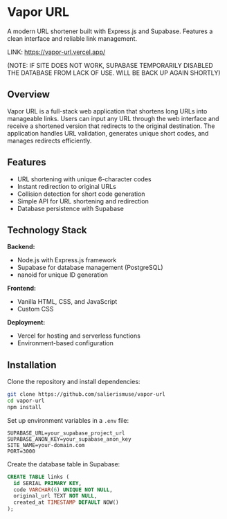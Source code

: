 # Vapor URL

A modern URL shortener built with Express.js and Supabase. Features a clean interface and reliable link management.

LINK: https://vapor-url.vercel.app/

(NOTE: IF SITE DOES NOT WORK, SUPABASE TEMPORARILY DISABLED THE DATABASE FROM LACK OF USE. WILL BE BACK UP AGAIN SHORTLY)
## Overview

Vapor URL is a full-stack web application that shortens long URLs into manageable links. Users can input any URL through the web interface and receive a shortened version that redirects to the original destination. The application handles URL validation, generates unique short codes, and manages redirects efficiently.

## Features

- URL shortening with unique 6-character codes
- Instant redirection to original URLs
- Collision detection for short code generation
- Simple API for URL shortening and redirection
- Database persistence with Supabase

## Technology Stack

**Backend:**
- Node.js with Express.js framework
- Supabase for database management (PostgreSQL)
- nanoid for unique ID generation

**Frontend:**
- Vanilla HTML, CSS, and JavaScript
- Custom CSS 

**Deployment:**
- Vercel for hosting and serverless functions
- Environment-based configuration

## Installation

Clone the repository and install dependencies:

```bash
git clone https://github.com/salierismuse/vapor-url
cd vapor-url
npm install
```

Set up environment variables in a `.env` file:

```env
SUPABASE_URL=your_supabase_project_url
SUPABASE_ANON_KEY=your_supabase_anon_key
SITE_NAME=your-domain.com
PORT=3000
```

Create the database table in Supabase:

```sql
CREATE TABLE links (
  id SERIAL PRIMARY KEY,
  code VARCHAR(6) UNIQUE NOT NULL,
  original_url TEXT NOT NULL,
  created_at TIMESTAMP DEFAULT NOW()
);
```

